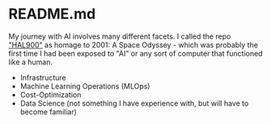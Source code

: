 # README.md

My journey with AI involves many different facets.  I called the repo ["HAL900"](https://en.wikipedia.org/wiki/HAL_9000) as homage to 2001: A Space Odyssey - which was probably the first time I had been exposed to "AI" or any sort of computer that functioned like a human.  

* Infrastructure
* Machine Learning Operations (MLOps)
* Cost-Optimization
* Data Science (not something I have experience with, but will have to become familiar)


